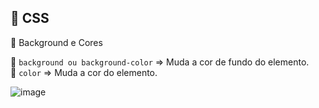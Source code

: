 ##  🚀 CSS

📌 Background e Cores

📄 `background ou background-color` => Muda a cor de fundo do elemento. <br>
📄 `color` => Muda a cor do elemento.

![image](https://user-images.githubusercontent.com/123556524/214992358-1c4dfe62-9a66-4f8c-970b-31742ce6813e.png)


